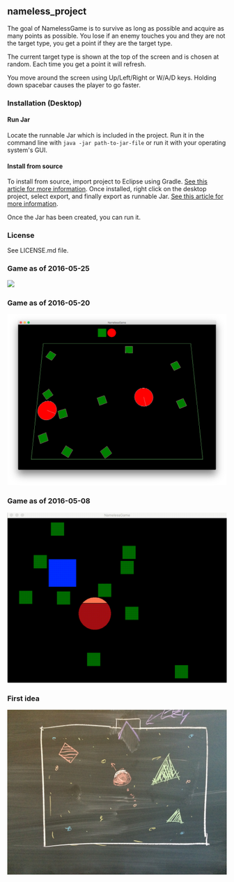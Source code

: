 ## nameless_project
The goal of NamelessGame is to survive as long as possible and acquire as many points as possible. You lose if an enemy touches you and they are not the target type, you get a point if they are the target type.

The current target type is shown at the top of the screen and is chosen at random. Each time you get a point it will refresh.

You move around the screen using Up/Left/Right or W/A/D keys. Holding down spacebar causes the player to go faster.

### Installation (Desktop)
#### Run Jar
Locate the runnable Jar which is included in the project. Run it in the command line with `java -jar path-to-jar-file` or run it with your operating system's GUI.

#### Install from source
To install from source, import project to Eclipse using Gradle. [See this article for more information](https://github.com/libgdx/libgdx/wiki/Gradle-and-Eclipse). Once installed, right click on the desktop project, select export, and finally export as runnable Jar. [See this article for more information](https://github.com/libgdx/libgdx/wiki/Deploying-your-application). 

Once the Jar has been created, you can run it.

### License
See LICENSE.md file.

### Game as of 2016-05-25
![](version_1.gif)

### Game as of 2016-05-20
![](current_game_2016_05_20.png)

### Game as of 2016-05-08
![Alt text](namelessGIF.gif)

### First idea
![Alt text](prototype.JPG)
